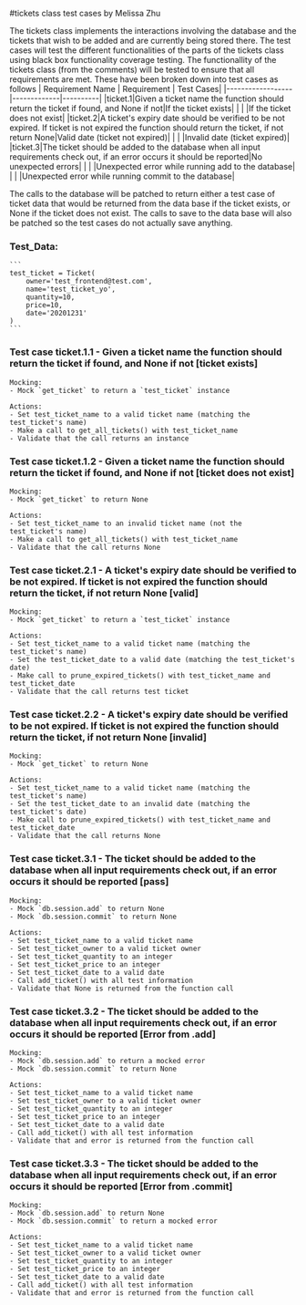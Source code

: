 #tickets class test cases by Melissa Zhu

The tickets class implements the interactions involving the database and the tickets that wish to be added and are currently being stored there.
The test cases will test the different functionalities of the parts of the tickets class using black box functionality coverage testing.
The functionallity of the tickets class (from the comments) will be tested to ensure that all requirements are met.
These have been broken down into test cases as follows
| Requirement Name | Requirement | Test Cases|
|------------------|-------------|----------|
|ticket.1|Given a ticket name the function should return the ticket if found, and None if not|If the ticket exists|
| | |If the ticket does not exist|
|ticket.2|A ticket's expiry date should be verified to be not expired. If ticket is not expired the function should return the ticket, if not return None|Valid date (ticket not expired)|
| | |Invalid date (ticket expired)|
|ticket.3|The ticket should be added to the database when all input requirements check out, if an error occurs it should be reported|No unexpected errors|
| | |Unexpected error while running add to the database|
| | |Unexpected error while running commit to the database|


The calls to the database will be patched to return either a test case of ticket data that would be returned from the data base if the ticket exists, or None if the ticket does not exist.
The calls to save to the data base will also be patched so the test cases do not actually save anything. 

### Test_Data:
	```
	test_ticket = Ticket(
		owner='test_frontend@test.com',
		name='test_ticket_yo',
		quantity=10,
		price=10,
		date='20201231'
	)
	```
### Test case ticket.1.1 - Given a ticket name the function should return the ticket if found, and None if not [ticket exists]
	Mocking:
	- Mock `get_ticket` to return a `test_ticket` instance
	
	Actions:
	- Set test_ticket_name to a valid ticket name (matching the test_ticket's name)
	- Make a call to get_all_tickets() with test_ticket_name
	- Validate that the call returns an instance
	
### Test case ticket.1.2 - Given a ticket name the function should return the ticket if found, and None if not [ticket does not exist]
	Mocking:
	- Mock `get_ticket` to return None
	
	Actions:
	- Set test_ticket_name to an invalid ticket name (not the test_ticket's name)
	- Make a call to get_all_tickets() with test_ticket_name
	- Validate that the call returns None
	
### Test case ticket.2.1 - A ticket's expiry date should be verified to be not expired. If ticket is not expired the function should return the ticket, if not return None [valid]
	Mocking:
	- Mock `get_ticket` to return a `test_ticket` instance
	
	Actions:
	- Set test_ticket_name to a valid ticket name (matching the test_ticket's name)
	- Set the test_ticket_date to a valid date (matching the test_ticket's date)
	- Make call to prune_expired_tickets() with test_ticket_name and test_ticket_date
	- Validate that the call returns test ticket
	
### Test case ticket.2.2 - A ticket's expiry date should be verified to be not expired. If ticket is not expired the function should return the ticket, if not return None [invalid]
	Mocking:
	- Mock `get_ticket` to return None
	
	Actions:
	- Set test_ticket_name to a valid ticket name (matching the test_ticket's name)
	- Set the test_ticket_date to an invalid date (matching the test_ticket's date)
	- Make call to prune_expired_tickets() with test_ticket_name and test_ticket_date
	- Validate that the call returns None

	
### Test case ticket.3.1 - The ticket should be added to the database when all input requirements check out, if an error occurs it should be reported [pass]
	Mocking:
	- Mock `db.session.add` to return None
	- Mock `db.session.commit` to return None
	
	Actions:
	- Set test_ticket_name to a valid ticket name
	- Set test_ticket_owner to a valid ticket owner
	- Set test_ticket_quantity to an integer
	- Set test_ticket_price to an integer
	- Set test_ticket_date to a valid date
	- Call add_ticket() with all test information
	- Validate that None is returned from the function call
	
### Test case ticket.3.2 - The ticket should be added to the database when all input requirements check out, if an error occurs it should be reported [Error from .add]
	Mocking:
	- Mock `db.session.add` to return a mocked error
	- Mock `db.session.commit` to return None
	
	Actions:
	- Set test_ticket_name to a valid ticket name
	- Set test_ticket_owner to a valid ticket owner
	- Set test_ticket_quantity to an integer
	- Set test_ticket_price to an integer
	- Set test_ticket_date to a valid date
	- Call add_ticket() with all test information
	- Validate that and error is returned from the function call
	
### Test case ticket.3.3 - The ticket should be added to the database when all input requirements check out, if an error occurs it should be reported [Error from .commit]
	Mocking:
	- Mock `db.session.add` to return None
	- Mock `db.session.commit` to return a mocked error
	
	Actions:
	- Set test_ticket_name to a valid ticket name
	- Set test_ticket_owner to a valid ticket owner
	- Set test_ticket_quantity to an integer
	- Set test_ticket_price to an integer
	- Set test_ticket_date to a valid date
	- Call add_ticket() with all test information
	- Validate that and error is returned from the function call